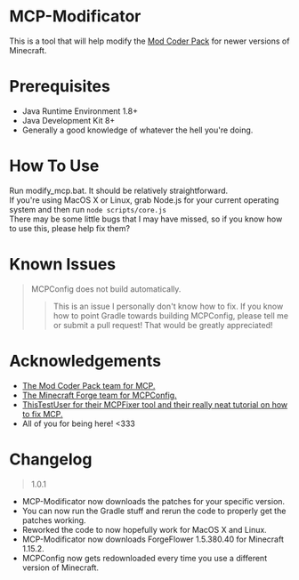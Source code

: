 # MCP-Modificator
This is a tool that will help modify the [Mod Coder Pack](http://modcoderpack.com) for newer versions of Minecraft.<br>

# Prerequisites
- Java Runtime Environment 1.8+<br>
- Java Development Kit 8+<br>
- Generally a good knowledge of whatever the hell you're doing.

# How To Use
Run modify_mcp.bat. It should be relatively straightforward.<br>
If you're using MacOS X or Linux, grab Node.js for your current operating system and then run `node scripts/core.js`<br>
There may be some little bugs that I may have missed, so if you know how to use this, please help fix them?

# Known Issues
> MCPConfig does not build automatically.
>> This is an issue I personally don't know how to fix. If you know how to point Gradle towards building MCPConfig, please tell me or submit a pull request! That would be greatly appreciated!

# Acknowledgements
- [The Mod Coder Pack team for MCP.](http://modcoderpack.com)
- [The Minecraft Forge team for MCPConfig.](https://github.com/MinecraftForge/MCPConfig)
- [ThisTestUser for their MCPFixer tool and their really neat tutorial on how to fix MCP.](https://github.com/ThisTestUser/MCPFixer)
- All of you for being here! <333

# Changelog
> 1.0.1
- MCP-Modificator now downloads the patches for your specific version.
- You can now run the Gradle stuff and rerun the code to properly get the patches working.
- Reworked the code to now hopefully work for MacOS X and Linux.
- MCP-Modificator now downloads ForgeFlower 1.5.380.40 for Minecraft 1.15.2.
- MCPConfig now gets redownloaded every time you use a different version of Minecraft.
